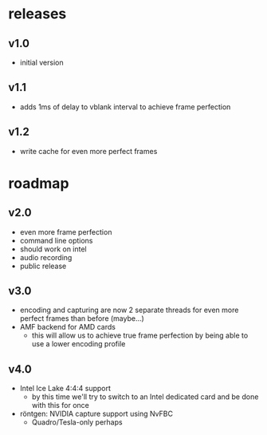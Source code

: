 # releases

## v1.0

- initial version

## v1.1

- adds 1ms of delay to vblank interval to achieve frame perfection

## v1.2

- write cache for even more perfect frames

# roadmap

## v2.0

- even more frame perfection
- command line options
- should work on intel
- audio recording
- public release

## v3.0

- encoding and capturing are now 2 separate threads for even more perfect frames than before (maybe...)
- AMF backend for AMD cards
  - this will allow us to achieve true frame perfection by being able to use a lower encoding profile

## v4.0

- Intel Ice Lake 4:4:4 support
  - by this time we'll try to switch to an Intel dedicated card and be done with this for once
- röntgen: NVIDIA capture support using NvFBC
  - Quadro/Tesla-only perhaps
